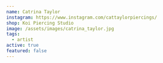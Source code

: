 ```yaml
---
name: Catrina Taylor
instagram: https://www.instagram.com/cattaylorpiercings/
shop: Koi Piercing Studio
image: /assets/images/catrina_taylor.jpg
tags:
  - artist
active: true
featured: false
---
```

